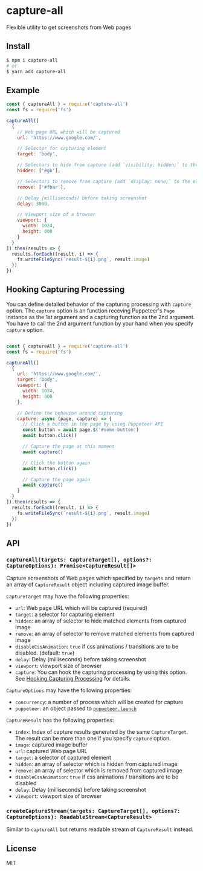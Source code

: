 # capture-all

Flexible utility to get screenshots from Web pages

## Install

```sh
$ npm i capture-all
# or
$ yarn add capture-all
```

## Example

```js
const { captureAll } = require('capture-all')
const fs = require('fs')

captureAll([
  {
    // Web page URL which will be captured
    url: 'https://www.google.com/',

    // Selector for capturing element
    target: 'body',

    // Selectors to hide from capture (add `visibility: hidden;` to the elements)
    hidden: ['#gb'],

    // Selectors to remove from capture (add `display: none;` to the elements)
    remove: ['#fbar'],

    // Delay (milliseconds) before taking screenshot
    delay: 3000,

    // Viewport size of a browser
    viewport: {
      width: 1024,
      height: 800
    }
  }
]).then(results => {
  results.forEach((result, i) => {
    fs.writeFileSync(`result-${i}.png`, result.image)
  })
})
```

## Hooking Capturing Processing

You can define detailed behavior of the capturing processing with `capture` option. The `capture` option is an function receving Puppeteer's `Page` instance as the 1st argument and a capturing function as the 2nd argument. You have to call the 2nd argument function by your hand when you specify `capture` option.

```js

const { captureAll } = require('capture-all')
const fs = require('fs')

captureAll([
  {
    url: 'https://www.google.com/',
    target: 'body',
    viewport: {
      width: 1024,
      height: 800
    },

    // Define the behavior around capturing
    capture: async (page, capture) => {
      // Click a button in the page by using Puppeteer API
      const button = await page.$('#some-button')
      await button.click()

      // Capture the page at this moment
      await capture()

      // Click the button again
      await button.click()

      // Capture the page again
      await capture()
    }
  }
]).then(results => {
  results.forEach((result, i) => {
    fs.writeFileSync(`result-${i}.png`, result.image)
  })
})
```

## API

### `captureAll(targets: CaptureTarget[], options?: CaptureOptions): Promise<CaptureResult[]>`

Capture screenshots of Web pages which specified by `targets` and return an array of `CaptureResult` object including captured image buffer.

`CaptureTarget` may have the following properties:

* `url`: Web page URL which will be captured (required)
* `target`: a selector for capturing element
* `hidden`: an array of selector to hide matched elements from captured image
* `remove`: an array of selector to remove matched elements from captured image
* `disableCssAnimation`: `true` if css animations / transitions are to be disabled. (default: `true`)
* `delay`: Delay (milliseconds) before taking screenshot
* `viewport`: viewport size of browser
* `capture`: You can hook the capturing processing by using this option. See [Hooking Capturing Processing](#hooking-capturing-processing) for details.

`CaptureOptions` may have the following properties:

* `concurrency`: a number of process which will be created for capture
* `puppeteer`: an object passed to [`puppeteer.launch`](https://github.com/GoogleChrome/puppeteer/blob/master/docs/api.md#puppeteerlaunchoptions)

`CaptureResult` has the following properties:

* `index`: Index of capture results generated by the same `CaptureTarget`. The result can be more than one if you specify `capture` option.
* `image`: captured image buffer
* `url`: captured Web page URL
* `target`: a selector of captured element
* `hidden`: an array of selector which is hidden from captured image
* `remove`: an array of selector which is removed from captured image
* `disableCssAnimation`: `true` if css animations / transitions are to be disabled
* `delay`: Delay (milliseconds) before taking screenshot
* `viewport`: viewport size of browser

### `createCaptureStream(targets: CaptureTarget[], options?: CaptureOptions): ReadableStream<CaptureResult>`

Similar to `captureAll` but returns readable stream of `CaptureResult` instead.

## License

MIT
